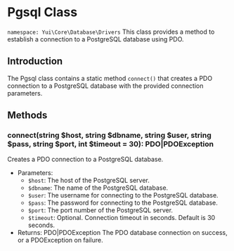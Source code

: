 # Pgsql Class

`namespace: Yui\Core\Database\Drivers`
This class provides a method to establish a connection to a PostgreSQL database using PDO.

## Introduction
The Pgsql class contains a static method `connect()` that creates a PDO connection to a PostgreSQL database with the provided connection parameters.

## Methods

### connect(string $host, string $dbname, string $user, string $pass, string $port, int $timeout = 30): PDO|PDOException
Creates a PDO connection to a PostgreSQL database.
- Parameters:
  - `$host`: The host of the PostgreSQL server.
  - `$dbname`: The name of the PostgreSQL database.
  - `$user`: The username for connecting to the PostgreSQL database.
  - `$pass`: The password for connecting to the PostgreSQL database.
  - `$port`: The port number of the PostgreSQL server.
  - `$timeout`: Optional. Connection timeout in seconds. Default is 30 seconds.
- Returns: PDO|PDOException The PDO database connection on success, or a PDOException on failure.
